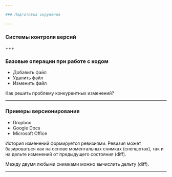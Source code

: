 ```yaml
---

### Подготовка окружения

---
```


### Системы контроля версий

+++

### Базовые операции при работе с кодом

* Добавить файл
* Удалить файл
* Изменить файл

Как решить проблему конкурентных изменений?

---

### Примеры версионирования

* Dropbox
* Google Docs
* Microsoft Office

История изменений формируется ревизиями. Ревизия может базироваться как на основе
моментальных снимках (снепшотах), так и на дельте изменений от предыдущего состояния
(diff).

Между двумя любыми снимками можно вычислить дельту (diff).

---